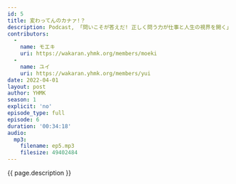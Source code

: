 ```yaml
---
id: 5
title: 変わってんのカナァ!？
description: Podcast, 「問いこそが答えだ! 正しく問う力が仕事と人生の視界を開く」, Dyson Zone, 危ない危険, バカリズム「女子力」などについて話しました。
contributors:
  - 
    name: モエキ
    uri: https://wakaran.yhmk.org/members/moeki
  -
    name: ユイ
    uri: https://wakaran.yhmk.org/members/yui
date: 2022-04-01
layout: post
author: YHMK
season: 1
explicit: 'no'
episode_type: full
episode: 6
duration: '00:34:18'
audio:
  mp3:
    filename: ep5.mp3
    filesize: 49402484
---
```


{{ page.description }}
